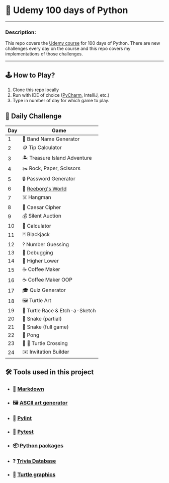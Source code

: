 # 🐍 Udemy 100 days of Python

___

### Description:

This repo covers the [Udemy course][udemy-course] for 100 days of Python. 
There are new challenges every day on the course and this repo covers my 
implementations of those challenges.

___

## 🕹 How to Play?

1. Clone this repo locally
2. Run with IDE of choice ([PyCharm][pycharm], IntelliJ, etc.)
3. Type in number of day for which game to play.


## 📆 Daily Challenge 

| Day | Game                           |
|-----|--------------------------------|
| 1   | 🎸 Band Name Generator         |
| 2   | 🪙 Tip Calculator              |
| 3   | 🏝️ Treasure Island Adventure  |
| 4   | ✂️ Rock, Paper, Scissors       |
| 5   | 🔒 Password Generator          |
| 6   | 🤖 [Reeborg's World][reeborg]  |
| 7   | ☠️ Hangman                     |
| 8   | 🔀 Caesar Cipher               |
| 9   | 💰 Silent Auction              |
| 10  | 🧮 Calculator                  |
| 11  | 🃏 Blackjack                   |
| 12  | ? Number Guessing              |
| 13  | 🐞 Debugging                   |
| 14  | 👑 Higher Lower                |
| 15  | ☕️ Coffee Maker                |
| 16  | ☕️ Coffee Maker OOP            |
| 17  | 🎓 Quiz Generator              |
| 18  | 🖼️ Turtle Art                 |
| 19  | 🐢 Turtle Race & Etch-a-Sketch |
| 20  | 🐍 Snake (partial)             |
| 21  | 🐍 Snake (full game)           |
| 22  | 🏓 Pong                        |
| 23  | 🐢 🚗 Turtle Crossing          |
| 24  | ✉️ Invitation Builder          |

## 🛠 Tools used in this project 

- ### 📘 [Markdown][markdown]
- ### 🖼️  [ASCII art generator][ascii-art]
- ### 📝 [Pylint][pylint]
- ### 🧪 [Pytest][pytest]
- ### 📦 [Python packages][py-pi]
- ### ? [Trivia Database][trivia-db]
- ### 🐢 [Turtle graphics][turtle-graphics]

[udemy-course]: https://www.udemy.com/course/100-days-of-code/?couponCode=GENAISALE24
[pycharm]: https://www.jetbrains.com/guide/python/tutorials/getting-started-pycharm/installation-and-setup/
[reeborg]: https://reeborg.ca/index_en.html
[markdown]: https://www.markdownguide.org/getting-started/
[ascii-art]: https://patorjk.com/software/taag/#p=display&f=Big&t=
[pylint]: https://pylint.readthedocs.io/en/stable/
[pytest]: https://docs.pytest.org/en/stable/contents.html
[py-pi]: https://pypi.org/
[trivia-db]: https://opentdb.com/
[turtle-graphics]: https://docs.python.org/3/library/turtle.html
